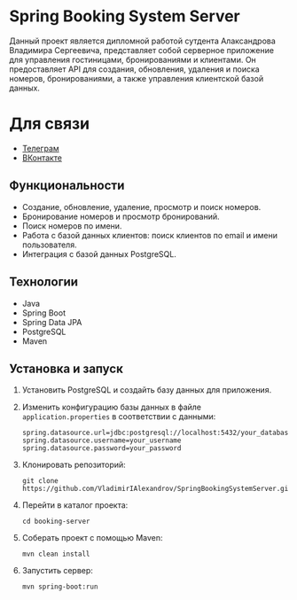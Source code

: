 # Spring Booking System Server

Данный проект является дипломной работой сутдента Алаксандрова Владимира Сергеевича, представляет собой серверное приложение для управления гостиницами, бронированиями и клиентами. Он предоставляет API для создания, обновления, удаления и поиска номеров, бронированиями, а также управления клиентской базой данных.
# Для связи
- [Телеграм](https://t.me/Vladimir_Alexandrow)
- [ВКонтакте](https://vk.com/id278063121)

## Функциональности

- Создание, обновление, удаление, просмотр и поиск номеров.
- Бронирование номеров и просмотр бронирований.
- Поиск номеров по имени.
- Работа с базой данных клиентов: поиск клиентов по email и имени пользователя.
- Интеграция с базой данных PostgreSQL.

## Технологии

- Java
- Spring Boot
- Spring Data JPA
- PostgreSQL
- Maven

## Установка и запуск

1. Установить PostgreSQL и создайть базу данных для приложения.
2. Изменить конфигурацию базы данных в файле `application.properties` в соответствии с данными:

    ```properties
    spring.datasource.url=jdbc:postgresql://localhost:5432/your_database_name
    spring.datasource.username=your_username
    spring.datasource.password=your_password
    ```

3. Клонировать репозиторий:

    ```
    git clone https://github.com/VladimirIAlexandrov/SpringBookingSystemServer.git
    ```

4. Перейти в каталог проекта:

    ```
    cd booking-server
    ```

5. Соберать проект с помощью Maven:

    ```
    mvn clean install
    ```

6. Запустить сервер:

    ```
    mvn spring-boot:run
    ```



